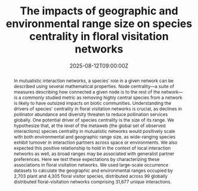 ---
title: The impacts of geographic and environmental range size on species centrality in floral visitation networks

event: Ecological Society of America 2025 Annual Meeting
event_url: https://esa.org/baltimore2025/

location: Baltimore Convention Center

summary: I'll be presenting some of my looking at how a species' niche breadth and geographic range sizes may impact its position in floral visitation networks across scales. 

abstract: In mutualistic interaction networks, a species’ role in a given network can be described using several mathematical properties. Node centrality—a suite of measures describing how connected a given node is to the rest of the network—is a commonly studied metric as removing highly central species from a network is likely to have outsized impacts on biotic communities. Understanding the drivers of species' centrality in floral visitation networks is crucial, as declines in pollinator abundance and diversity threaten to reduce pollination services globally. One potential driver of species centrality is the size of its range. We hypothesize that, at the level of the metaweb (the global set of observed interactions) species centrality in mutualistic networks would positively scale with both environmental and geographic range size, as wide-ranging species exhibit turnover in interaction partners across space or environments. We also expected this positive relationship to hold in the context of local interaction networks as well, as broad ranges may be associated with generalist partner preferences. Here we test these expectations by characterizing these associations in floral visitation networks. We used large-scale occurrence datasets to calculate the geographic and environmental ranges occupied by 2,703 plant and 4,305 floral visitor species, distributed across 99 globally distributed floral-visitation networks comprising 31,677 unique interactions.


# Talk start and end times.
#   End time can optionally be hidden by prefixing the line with `#`.
date: '2025-08-12T09:00:00Z'
date_end: '2024-08-09T09:15:00Z'

all_day: no


# Is this a featured talk? (true/false)
featured: true

image: 
  caption: Baltimore skyline photo by Brendan Beale on Unsplash
  focal_point: Right

url_code: ''
url_pdf: ''
url_slides: ''
url_video: ''
---
